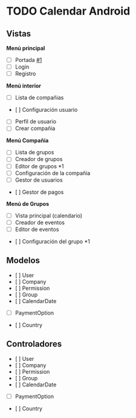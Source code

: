 TODO Calendar Android
===================

Vistas
-------------

**Menú principal**
- [ ] Portada [#1](../../issues/1)
- [ ] Login
- [ ] Registro

**Menú interior**
- [ ] Lista de compañias
- [ ] Configuración usuario
- [ ] Perfil de usuario 
- [ ] Crear compañia

**Menú Compañia**
- [ ] Lista de grupos
- [ ] Creador de grupos
- [ ] Editor de grupos *1
- [ ] Configuración de la compañia 
- [ ] Gestor de usuarios
- [ ] Gestor de pagos

**Menú de Grupos**
- [ ] Vista principal (calendario)
- [ ] Creador de eventos
- [ ] Editor de eventos
- [ ] Configuración del grupo *1

Modelos
-------------

- [ ] User
- [ ] Company
- [ ] Permission
- [ ] Group
- [ ] CalendarDate
- [ ] PaymentOption
- [ ] Country

Controladores
-------------

- [ ] User
- [ ] Company
- [ ] Permission
- [ ] Group
- [ ] CalendarDate
- [ ] PaymentOption
- [ ] Country
